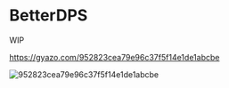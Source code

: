 # BetterDPS

WIP

https://gyazo.com/952823cea79e96c37f5f14e1de1abcbe

![952823cea79e96c37f5f14e1de1abcbe](https://github.com/user-attachments/assets/8f27fd9f-7a07-4b9e-8092-c31ed78c6997)
